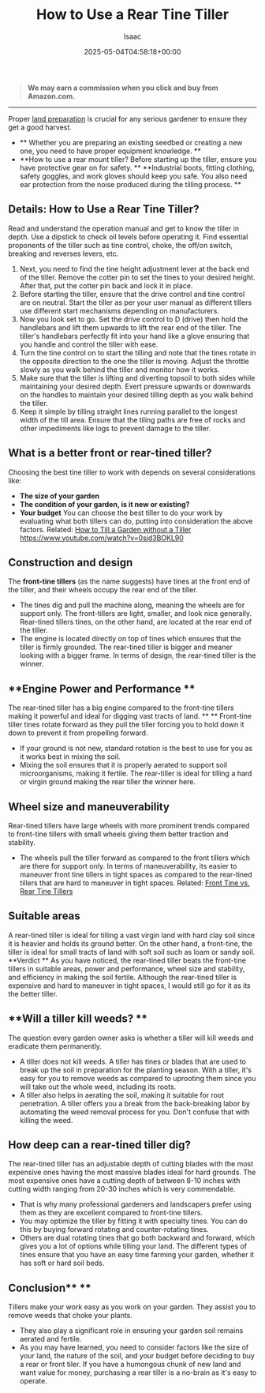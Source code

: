 ﻿---
author: Isaac
layout: post
title: How to Use a Rear Tine Tiller
date: '2025-05-04T04:58:18+00:00'
categories:
- Tillers
tags: []
slug: /how-to-use-a-rear-tine-tiller/
lastmod: 2025-05-07T12:21:28+03:00
---
> **We may earn a commission when you click and buy from Amazon.com.**
>

---
Proper
[land preparation](https://www.indstate.edu/university-engagement/sustainability/garden/tiller-usage-and-soil-health-information)
is crucial for any serious gardener to ensure they get a good harvest.
- ** Whether you are preparing an existing seedbed or creating a new one, you need to have proper equipment knowledge. **
- **How to use a rear mount tiller? Before starting up the tiller, ensure you have protective gear on for safety. **
**Industrial boots, fitting clothing, safety goggles, and work gloves should keep you safe. You also need ear protection from the noise produced during the tilling process. **
## Details: How to Use a Rear Tine Tiller?
Read and understand the operation manual and get to know the tiller in depth.
Use a dipstick to check oil levels before operating it. Find essential proponents of the tiller such as tine control, choke, the off/on switch, breaking and reverses levers, etc.
1. Next, you need to find the tine height adjustment lever at the back end of the tiller. Remove the cotter pin to set the tines to your desired height. After that, put the cotter pin back and lock it in place.
2. Before starting the tiller, ensure that the drive control and tine control are on neutral. Start the tiller as per your user manual as different tillers use different start mechanisms depending on manufacturers.
3. Now you look set to go. Set the drive control to D (drive) then hold the handlebars and lift them upwards to lift the rear end of the tiller. The tiller's handlebars perfectly fit into your hand like a glove ensuring that you handle and control the tiller with ease.
4. Turn the tine control on to start the tilling and note that the tines rotate in the opposite direction to the one the tiller is moving. Adjust the throttle slowly as you walk behind the tiller and monitor how it works.
5. Make sure that the tiller is lifting and diverting topsoil to both sides while maintaining your desired depth. Exert pressure upwards or downwards on the handles to maintain your desired tilling depth as you walk behind the tiller.
6. Keep it simple by tilling straight lines running parallel to the longest width of the till area. Ensure that the tiling paths are free of rocks and other impediments like logs to prevent damage to the tiller.
## What is a better front or rear-tined tiller?
Choosing the best tine tiller to work with depends on several considerations like:
- **The size of your garden**
- **The condition of your garden, is it new or existing?**
- **Your budget**
You can choose the best tiller to do your work by evaluating what both tillers can do, putting into consideration the above factors.
Related:
[How to Till a Garden without a Tiller](https://pestpolicy.com/how-to-till-a-garden-without-a-tiller/)
https://www.youtube.com/watch?v=0sjd3BOKL90
## **Construction and design**
The
**front-tine tillers**
(as the name suggests) have tines at the front end of the tiller, and their wheels occupy the rear end of the tiller.
- The tines dig and pull the machine along, meaning the wheels are for support only.
The front-tillers are light, smaller, and look nice generally. Rear-tined tillers tines, on the other hand, are located at the rear end of the tiller.
- The engine is located directly on top of tines which ensures that the tiller is firmly grounded.
The rear-tined tiller is bigger and meaner looking with a bigger frame. In terms of design, the rear-tined tiller is the winner.
## **Engine Power and Performance **
The rear-tined tiller has a big engine compared to the front-tine tillers making it powerful and ideal for digging vast tracts of land.
** **
Front-tine tiller tines rotate forward as they pull the tiller forcing you to hold down it down to prevent it from propelling forward.
- If your ground is not new, standard rotation is the best to use for you as it works best in mixing the soil.
- Mixing the soil ensures that it is properly aerated to support soil microorganisms, making it fertile.
The rear-tiller is ideal for tilling a hard or virgin ground making the rear tiller the winner here.
## **Wheel size and maneuverability**
Rear-tined tillers have large wheels with more prominent trends compared to front-tine tillers with small wheels giving them better traction and stability.
- The wheels pull the tiller forward as compared to the front tillers which are there for support only.
In terms of maneuverability, its easier to maneuver front tine tillers in tight spaces as compared to the rear-tined tillers that are hard to maneuver in tight spaces. Related:
[Front Tine vs. Rear Tine Tillers](https://pestpolicy.com/front-tine-vs-rear-tine-tillers/)
## **Suitable areas**
A rear-tined tiller is ideal for tilling a vast virgin land with hard clay soil since it is heavier and holds its ground better.
On the other hand, a front-tine, the tiller is ideal for small tracts of land with soft soil such as loam or sandy soil.
**Verdict **
As you have noticed, the rear-tined tiller beats the front-tine tillers in suitable areas, power and performance, wheel size and stability, and efficiency in making the soil fertile.
Although the rear-tined tiller is expensive and hard to maneuver in tight spaces, I would still go for it as its the better tiller.
## **Will a tiller kill weeds? **
The question every garden owner asks is whether a tiller will kill weeds and eradicate them permanently.
- A tiller does not kill weeds. A tiller has tines or blades that are used to break up the soil in preparation for the planting season.
With a tiller, it's easy for you to remove weeds as compared to uprooting them since you will take out the whole weed, including its roots.
- A tiller also helps in aerating the soil, making it suitable for root penetration.
A tiller offers you a break from the back-breaking labor by automating the weed removal process for you. Don't confuse that with killing the weed.
## **How deep can a rear-tined tiller dig?**
The rear-tined
tiller has an adjustable depth of cutting blades with the most expensive ones having the most massive blades ideal for hard grounds.
The most expensive ones have a cutting depth of between 8-10 inches with cutting width ranging from 20-30 inches which is very commendable.
- That is why many professional gardeners and landscapers prefer using them as they are excellent compared to front-tine tillers.
- You may optimize the tiller by fitting it with specialty tines. You can do this by buying forward rotating and counter-rotating tines.
- Others are dual rotating tines that go both backward and forward, which gives you a lot of options while tilling your land.
The different types of tines ensure that you have an easy time farming your garden, whether it has soft or hard soil beds.
## **Conclusion**** **
Tillers make your work easy as you work on your garden. They assist you to remove weeds that choke your plants.
- They also play a significant role in ensuring your garden soil remains aerated and fertile.
- As you may have learned, you need to consider factors like the size of your land, the nature of the soil, and your budget before deciding to buy a rear or front tiler.
If you have a humongous chunk of new land and want value for money, purchasing a rear tiller is a no-brain as it's easy to operate.